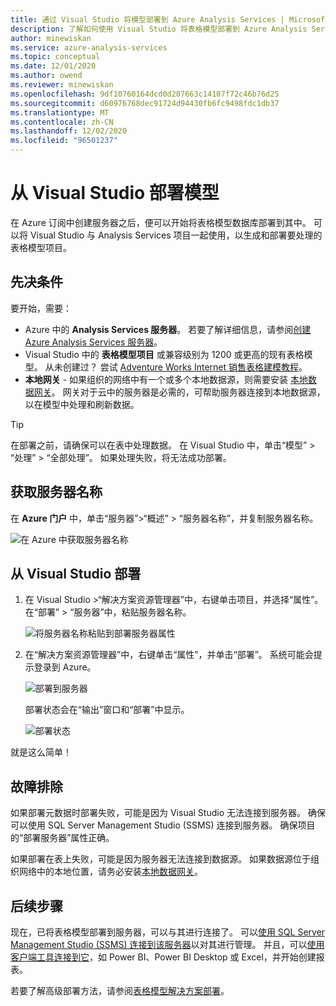 ```yaml
---
title: 通过 Visual Studio 将模型部署到 Azure Analysis Services | Microsoft Docs
description: 了解如何使用 Visual Studio 将表格模型部署到 Azure Analysis Services 服务器。
author: minewiskan
ms.service: azure-analysis-services
ms.topic: conceptual
ms.date: 12/01/2020
ms.author: owend
ms.reviewer: minewiskan
ms.openlocfilehash: 9df10760164dcd0d207663c14107f72c46b76d25
ms.sourcegitcommit: d60976768dec91724d94430fb6fc9498fdc1db37
ms.translationtype: MT
ms.contentlocale: zh-CN
ms.lasthandoff: 12/02/2020
ms.locfileid: "96501237"
---
```

# <a name="deploy-a-model-from-visual-studio"></a>从 Visual Studio 部署模型

在 Azure 订阅中创建服务器之后，便可以开始将表格模型数据库部署到其中。 可以将 Visual Studio 与 Analysis Services 项目一起使用，以生成和部署要处理的表格模型项目。 

## <a name="prerequisites"></a>先决条件

要开始，需要：

* Azure 中的 **Analysis Services 服务器**。 若要了解详细信息，请参阅[创建 Azure Analysis Services 服务器](analysis-services-create-server.md)。
* Visual Studio 中的 **表格模型项目** 或兼容级别为 1200 或更高的现有表格模型。 从未创建过？ 尝试 [Adventure Works Internet 销售表格建模教程](/analysis-services/tutorial-tabular-1400/as-adventure-works-tutorial)。
* **本地网关** - 如果组织的网络中有一个或多个本地数据源，则需要安装 [本地数据网关](analysis-services-gateway.md)。 网关对于云中的服务器是必需的，可帮助服务器连接到本地数据源，以在模型中处理和刷新数据。

> [!TIP]
> 在部署之前，请确保可以在表中处理数据。 在 Visual Studio 中，单击“模型” > “处理” > “全部处理”。 如果处理失败，将无法成功部署。
> 
> 

## <a name="get-the-server-name"></a>获取服务器名称

在 **Azure 门户** 中，单击“服务器”>“概述” > “服务器名称”，并复制服务器名称。
   
![在 Azure 中获取服务器名称](./media/analysis-services-deploy/aas-deploy-get-server-name.png)

## <a name="to-deploy-from-visual-studio"></a>从 Visual Studio 部署

1. 在 Visual Studio >“解决方案资源管理器”中，右键单击项目，并选择“属性”。 在“部署” > “服务器”中，粘贴服务器名称。    
   
    ![将服务器名称粘贴到部署服务器属性](./media/analysis-services-deploy/aas-deploy-deployment-server-property.png)
2. 在“解决方案资源管理器”中，右键单击“属性”，并单击“部署”。 系统可能会提示登录到 Azure。
   
    ![部署到服务器](./media/analysis-services-deploy/aas-deploy-deploy.png)
   
    部署状态会在“输出”窗口和“部署”中显示。
   
    ![部署状态](./media/analysis-services-deploy/aas-deploy-status.png)

就是这么简单！


## <a name="troubleshooting"></a>故障排除

如果部署元数据时部署失败，可能是因为 Visual Studio 无法连接到服务器。 确保可以使用 SQL Server Management Studio (SSMS) 连接到服务器。 确保项目的“部署服务器”属性正确。

如果部署在表上失败，可能是因为服务器无法连接到数据源。 如果数据源位于组织网络中的本地位置，请务必安装[本地数据网关](analysis-services-gateway.md)。

## <a name="next-steps"></a>后续步骤

现在，已将表格模型部署到服务器，可以与其进行连接了。 可以[使用 SQL Server Management Studio (SSMS) 连接到该服务器](analysis-services-manage.md)以对其进行管理。 并且，可以[使用客户端工具连接到它](analysis-services-connect.md)，如 Power BI、Power BI Desktop 或 Excel，并开始创建报表。   

若要了解高级部署方法，请参阅[表格模型解决方案部署](/analysis-services/deployment/tabular-model-solution-deployment?view=azure-analysis-services-current&preserve-view=true)。